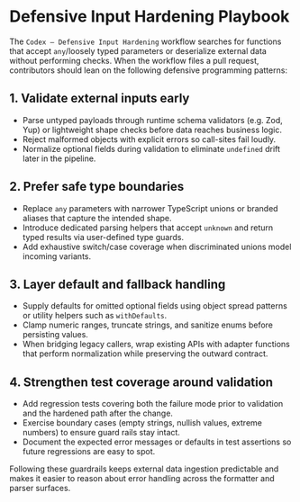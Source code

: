 # Defensive Input Hardening Playbook

The `Codex – Defensive Input Hardening` workflow searches for functions that
accept `any`/loosely typed parameters or deserialize external data without
performing checks. When the workflow files a pull request, contributors should
lean on the following defensive programming patterns:

## 1. Validate external inputs early
- Parse untyped payloads through runtime schema validators (e.g. Zod, Yup) or
  lightweight shape checks before data reaches business logic.
- Reject malformed objects with explicit errors so call-sites fail loudly.
- Normalize optional fields during validation to eliminate `undefined` drift
  later in the pipeline.

## 2. Prefer safe type boundaries
- Replace `any` parameters with narrower TypeScript unions or branded aliases
  that capture the intended shape.
- Introduce dedicated parsing helpers that accept `unknown` and return typed
  results via user-defined type guards.
- Add exhaustive switch/case coverage when discriminated unions model incoming
  variants.

## 3. Layer default and fallback handling
- Supply defaults for omitted optional fields using object spread patterns or
  utility helpers such as `withDefaults`.
- Clamp numeric ranges, truncate strings, and sanitize enums before persisting
  values.
- When bridging legacy callers, wrap existing APIs with adapter functions that
  perform normalization while preserving the outward contract.

## 4. Strengthen test coverage around validation
- Add regression tests covering both the failure mode prior to validation and
  the hardened path after the change.
- Exercise boundary cases (empty strings, nullish values, extreme numbers) to
  ensure guard rails stay intact.
- Document the expected error messages or defaults in test assertions so future
  regressions are easy to spot.

Following these guardrails keeps external data ingestion predictable and makes
it easier to reason about error handling across the formatter and parser
surfaces.
